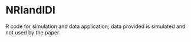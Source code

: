 # NRIandIDI
R code for simulation and data application;
data provided is simulated and not used by the paper
